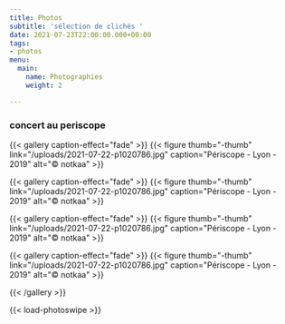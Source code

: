 ```yaml
---
title: Photos
subtitle: 'sélection de clichés '
date: 2021-07-23T22:00:00.000+00:00
tags:
- photos
menu:
  main:
    name: Photographies
    weight: 2

---
```

### concert au periscope

{{< gallery caption-effect="fade" >}} {{< figure thumb="-thumb" link="/uploads/2021-07-22-p1020786.jpg" caption="Périscope - Lyon - 2019" alt="© notkaa" >}}

{{< gallery caption-effect="fade" >}} {{< figure thumb="-thumb" link="/uploads/2021-07-22-p1020786.jpg" caption="Périscope - Lyon - 2019" alt="© notkaa" >}}

{{< gallery caption-effect="fade" >}} {{< figure thumb="-thumb" link="/uploads/2021-07-22-p1020786.jpg" caption="Périscope - Lyon - 2019" alt="© notkaa" >}}

{{< gallery caption-effect="fade" >}} {{< figure thumb="-thumb" link="/uploads/2021-07-22-p1020786.jpg" caption="Périscope - Lyon - 2019" alt="© notkaa" >}}

 {{< /gallery >}} 

{{< load-photoswipe >}}

<!--more-->